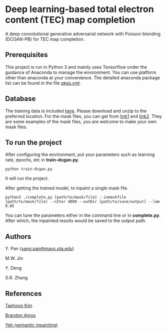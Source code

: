 # Deep learning-based total electron content (TEC) map completion
A deep convolutional generative adversarial network with Poisson blending  (DCGAN-PB) for TEC map completion.

## Prerequisites

This project is run in Python 3 and mainly uses Tensorflow under the guidance of Anaconda to manage the environment. You can use platform other than anaconda at your convenience. The detailed anaconda package list can be found in the file [pkgs.yml](https://github.com/pancookie/DCGAN-PB/blob/master/pkgs.yml). 

## Database

The training data is included [here](https://drive.google.com/file/d/1qlC0I2kzw_iKSnKnkW2xg1AngNGa-OrK/view?usp=sharing). Please download and unzip to the preferred location. 
For the mask files, you can get from [link1](https://drive.google.com/file/d/1jIHkb1ZNYCKBy4FsAFu3jy6u2D7GTW7C/view?usp=sharing) and [link2](https://drive.google.com/file/d/1e3PQHhwvVMUPDYjzCfu2G_9kvy-4gT7M/view?usp=sharing). They are some examples of the mask files, you are welcome to make your own mask files.

## To run the project

After configuring the environment, put your parameters such as learning rate, epochs, etc in **train-dcgan.py**.
```
python train-dcgan.py
```
It will run the project.

After getting the trained model, to inpaint a single mask file.
```
python3 ./complete.py [path/to/mask/file] --inmaskfile [path/to/mask/file] --nIter 4000 --outDir [path/to/save/output] --lam 0.05
```
You can tune the parameters either in the command line or in **complete.py**. After which, the inpainted results would be saved to the output path.

## Authors
Y. Pan (yang.pan@mavs.uta.edu)

M.W. Jin

Y. Deng

S.R. Zhang

## References
[Taehoon Kim](https://github.com/carpedm20/DCGAN-tensorflow)

[Brandon Amos](https://github.com/bamos/dcgan-completion.tensorflow)

[Yeh (semantic inpainting)](https://github.com/moodoki/semantic_image_inpainting)
